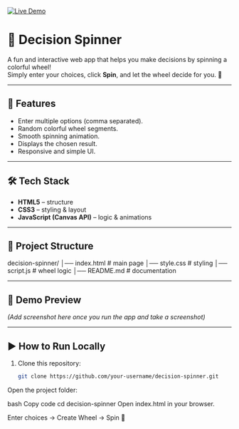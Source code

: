 [![Live Demo](https://img.shields.io/badge/Live-Demo-blue?style=for-the-badge&logo=github)](https://bhaviktrivedi-26.github.io/Decision-Spinner/)

# 🎡 Decision Spinner

A fun and interactive web app that helps you make decisions by spinning a colorful wheel!  
Simply enter your choices, click **Spin**, and let the wheel decide for you. 🎉  

---

## 🚀 Features
- Enter multiple options (comma separated).
- Random colorful wheel segments.
- Smooth spinning animation.
- Displays the chosen result.
- Responsive and simple UI.

---

## 🛠️ Tech Stack
- **HTML5** – structure
- **CSS3** – styling & layout
- **JavaScript (Canvas API)** – logic & animations

---

## 📂 Project Structure
decision-spinner/
│── index.html # main page
│── style.css # styling
│── script.js # wheel logic
│── README.md # documentation

---

## 📸 Demo Preview
*(Add screenshot here once you run the app and take a screenshot)*  

---

## ▶️ How to Run Locally
1. Clone this repository:
   ```bash
   git clone https://github.com/your-username/decision-spinner.git
Open the project folder:

bash
Copy code
cd decision-spinner
Open index.html in your browser.

Enter choices → Create Wheel → Spin 🎡

